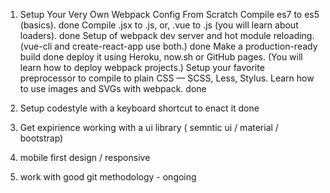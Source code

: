 1. Setup Your Very Own Webpack Config From Scratch
    Compile es7 to es5 (basics). done
    Compile .jsx to .js, or, .vue to .js (you will learn about loaders). done
    Setup of webpack dev server and hot module reloading. (vue-cli and create-react-app use both.) done
    Make a production-ready build done
    deploy it using Heroku, now.sh or GitHub pages. (You will learn how to deploy webpack projects.)
    Setup your favorite preprocessor to compile to plain CSS — SCSS, Less, Stylus.
    Learn how to use images and SVGs with webpack. done

2. Setup codestyle with a keyboard shortcut to enact it done


3. Get expirience working with a ui library ( semntic ui / material / bootstrap)

4. mobile first design / responsive

5.  work with good git methodology -  ongoing